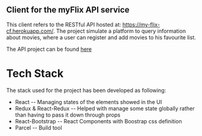 ## Client for the myFlix API service
This client refers to the RESTful API hosted at: https://my-flix-cf.herokuapp.com/. The project simulate a platform to query information about movies, where a user can register and add movies to his favourite list.

The API project can be found [here](https://github.com/toNy5oo/movie_api)
# Tech Stack
The stack used for the project has been developed as following:
- React 
-- Managing states of the elements showed in the UI
- Redux & React-Redux
-- Helped with manage some state globally rather than having to pass it down through props
- React-Bootstrap
-- React Components with Boostrap css definition
- Parcel
-- Build tool 



